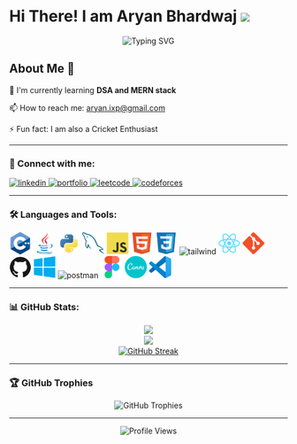# Hi There! I am Aryan Bhardwaj <img src="https://media.giphy.com/media/hvRJCLFzcasrR4ia7z/giphy.gif" width="30">

<div align="center">
  <img src="https://readme-typing-svg.herokuapp.com?font=Fira+Code&weight=600&size=22&pause=1000&color=3F87F7&center=true&vCenter=true&width=435&lines=Undergrad+exploring+CS+domains!;Full+Stack+Developer;DSA+Enthusiast" alt="Typing SVG" />
</div>

## About Me 🚀

🌱 I'm currently learning **DSA and MERN stack**

📫 How to reach me: aryan.ixp@gmail.com

⚡ Fun fact: I am also a Cricket Enthusiast

---

### 🤝 Connect with me:

<div align="left">
  <a href="https://linkedin.com/in/aryanbhardwaj19" target="_blank">
    <img src="https://img.shields.io/badge/LinkedIn-0077B5?style=for-the-badge&logo=linkedin&logoColor=white" alt="linkedin"/>
  </a>
  <a href="https://aryanbhardwaj19.github.io/portfolio/" target="_blank">
    <img src="https://img.shields.io/badge/Portfolio-FF4B2B?style=for-the-badge&logo=safari&logoColor=white" alt="portfolio"/>
  </a>
  <a href="https://leetcode.com/u/aryanbh19/" target="_blank">
    <img src="https://img.shields.io/badge/LeetCode-FFA116?style=for-the-badge&logo=leetcode&logoColor=white" alt="leetcode"/>
  </a>
  <a href="https://codeforces.com/profile/aryanbh_19" target="_blank">
    <img src="https://img.shields.io/badge/Codeforces-1F8ACB?style=for-the-badge&logo=codeforces&logoColor=white" alt="codeforces"/>
  </a>
</div>

---

### 🛠️ Languages and Tools:

<div align="left">
  <img src="https://raw.githubusercontent.com/devicons/devicon/master/icons/cplusplus/cplusplus-original.svg" alt="cplusplus" width="40" height="40"/>
  <img src="https://raw.githubusercontent.com/devicons/devicon/master/icons/java/java-original.svg" alt="java" width="40" height="40"/>
  <img src="https://raw.githubusercontent.com/devicons/devicon/master/icons/python/python-original.svg" alt="python" width="40" height="40"/>
  <img src="https://raw.githubusercontent.com/devicons/devicon/master/icons/mysql/mysql-original.svg" alt="sql" width="40" height="40"/>
  <img src="https://raw.githubusercontent.com/devicons/devicon/master/icons/javascript/javascript-original.svg" alt="javascript" width="40" height="40"/>
  <img src="https://raw.githubusercontent.com/devicons/devicon/master/icons/html5/html5-original.svg" alt="html5" width="40" height="40"/>
  <img src="https://raw.githubusercontent.com/devicons/devicon/master/icons/css3/css3-original.svg" alt="css3" width="40" height="40"/>
  <img src="https://www.vectorlogo.zone/logos/tailwindcss/tailwindcss-icon.svg" alt="tailwind" width="40" height="40"/>
  <img src="https://raw.githubusercontent.com/devicons/devicon/master/icons/react/react-original.svg" alt="react" width="40" height="40"/>
  <img src="https://raw.githubusercontent.com/devicons/devicon/master/icons/git/git-original.svg" alt="git" width="40" height="40"/>
  <img src="https://raw.githubusercontent.com/devicons/devicon/master/icons/github/github-original.svg" alt="github" width="40" height="40"/>
  <img src="https://raw.githubusercontent.com/devicons/devicon/master/icons/windows8/windows8-original.svg" alt="windows" width="40" height="40"/>
  <img src="https://www.vectorlogo.zone/logos/getpostman/getpostman-icon.svg" alt="postman" width="40" height="40"/>
  <img src="https://raw.githubusercontent.com/devicons/devicon/master/icons/figma/figma-original.svg" alt="figma" width="40" height="40"/>
  <img src="https://raw.githubusercontent.com/devicons/devicon/master/icons/canva/canva-original.svg" alt="canva" width="40" height="40"/>
  <img src="https://raw.githubusercontent.com/devicons/devicon/master/icons/vscode/vscode-original.svg" alt="vscode" width="40" height="40"/>
</div>

---

### 📊 GitHub Stats:

<div align="center">
  <img src="https://github-readme-stats.vercel.app/api?username=aryanbhardwaj19&show_icons=true&theme=transparent&hide_border=true" />
  <br/>
  <img src="https://github-readme-stats.vercel.app/api/top-langs/?username=aryanbhardwaj19&layout=compact&theme=transparent&hide_border=true" />
  <br/>
  <a href="https://git.io/streak-stats">
    <img src="https://streak-stats.demolab.com?user=aryanbhardwaj19&theme=transparent&hide_border=true" alt="GitHub Streak" />
  </a>
</div>

---

### 🏆 GitHub Trophies

<div align="center">
  <img src="https://github-profile-trophy.vercel.app/?username=aryanbhardwaj19&theme=tokyonight&no-frame=true&no-bg=false&margin-w=4" alt="GitHub Trophies" />
</div>

---

<div align="center">
  <img src="https://komarev.com/ghpvc/?username=aryanbhardwaj19&label=Profile%20views&color=0e75b6&style=flat" alt="Profile Views" />
</div>
